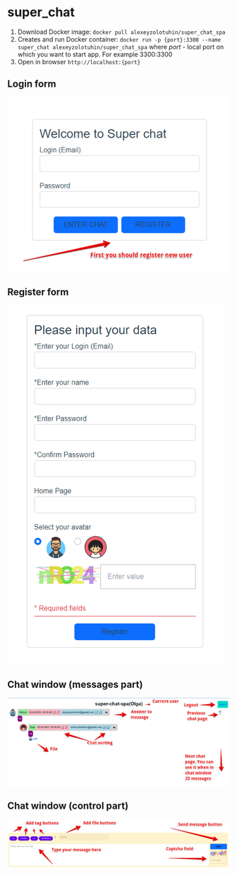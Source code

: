 # super_chat

1. Download Docker image:   `docker pull alexeyzolotuhin/super_chat_spa`
2. Creates and run Docker container: `docker run -p {port}:3300 --name super_chat alexeyzolotuhin/super_chat_spa`
    where _port_ - local port on which you want to start app. For example 3300:3300
3. Open in browser `http://localhost:{port}`

## Login form
![img_log](Documentation/img_log.png)

## Register form

![img_reg.png](Documentation/img_reg.png)

## Chat window (messages part)

![img_mes1.png](Documentation/img_mes1.png)

## Chat window (control part)

![img_mes2.png](Documentation/img_mes2.png)
